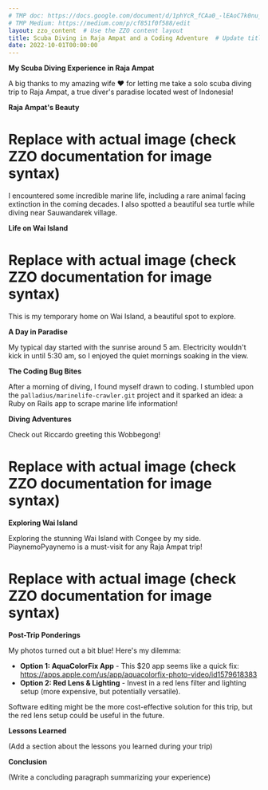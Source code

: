 ```yaml
---
# TMP doc: https://docs.google.com/document/d/1phYcR_fCAa0_-lEAoC7k0nu_2U8Emw67CUfpj98FiAM/edit?tab=t.0#heading=h.j6stero17b2v
# TMP Medium: https://medium.com/p/cf851f0f588/edit
layout: zzo_content  # Use the ZZO content layout
title: Scuba Diving in Raja Ampat and a Coding Adventure  # Update title
date: 2022-10-01T00:00:00
---
```


**My Scuba Diving Experience in Raja Ampat**

A big thanks to my amazing wife ❤️ for letting me take a solo scuba diving trip to Raja Ampat, a true diver's paradise located west of Indonesia!

**Raja Ampat's Beauty**

  # Replace with actual image (check ZZO documentation for image syntax)

I encountered some incredible marine life, including a rare animal facing extinction in the coming decades. I also spotted a beautiful sea turtle while diving near Sauwandarek village.

**Life on Wai Island**

  # Replace with actual image (check ZZO documentation for image syntax)

This is my temporary home on Wai Island, a beautiful spot to explore.

**A Day in Paradise**

My typical day started with the sunrise around 5 am. Electricity wouldn't kick in until 5:30 am, so I enjoyed the quiet mornings soaking in the view.

**The Coding Bug Bites**

After a morning of diving, I found myself drawn to coding.  I stumbled upon the `palladius/marinelife-crawler.git` project and it sparked an idea: a Ruby on Rails app to scrape marine life information!

**Diving Adventures**

Check out Riccardo greeting this Wobbegong!

  # Replace with actual image (check ZZO documentation for image syntax)

**Exploring Wai Island**

Exploring the stunning Wai Island with Congee by my side. PiaynemoPyaynemo is a must-visit for any Raja Ampat trip!

  # Replace with actual image (check ZZO documentation for image syntax)

**Post-Trip Ponderings**

My photos turned out a bit blue! Here's my dilemma:

* **Option 1: AquaColorFix App** - This $20 app seems like a quick fix: https://apps.apple.com/us/app/aquacolorfix-photo-video/id1579618383
* **Option 2: Red Lens & Lighting** - Invest in a red lens filter and lighting setup (more expensive, but potentially versatile).

Software editing might be the more cost-effective solution for this trip, but the red lens setup could be useful in the future.

**Lessons Learned**

(Add a section about the lessons you learned during your trip)

**Conclusion**

(Write a concluding paragraph summarizing your experience)
